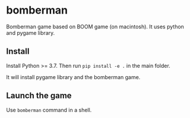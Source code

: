 # bomberman
Bomberman game based on BOOM game (on macintosh).
It uses python and pygame library.

## Install
Install Python >= 3.7.
Then run `pip install -e .` in the main folder.

It will install pygame library and the bomberman game.

## Launch the game
Use `bomberman` command in a shell.

